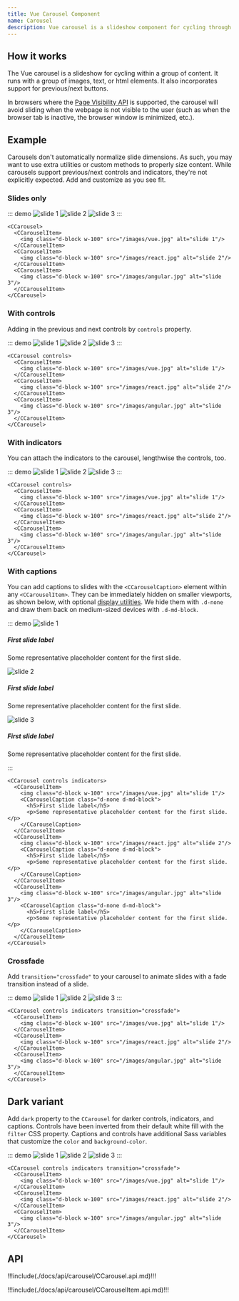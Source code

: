 ```yaml
---
title: Vue Carousel Component
name: Carousel
description: Vue carousel is a slideshow component for cycling through elements—images or slides of text—like a carousel.
---
```


## How it works

The Vue carousel is a slideshow for cycling within a group of content. It runs with a group of images, text, or html elements. It also incorporates support for previous/next buttons.

In browsers where the [Page Visibility API](https://www.w3.org/TR/page-visibility/) is supported, the carousel will avoid sliding when the webpage is not visible to the user (such as when the browser tab is inactive, the browser window is minimized, etc.).

## Example

Carousels don't automatically normalize slide dimensions. As such, you may want to use extra utilities or custom methods to properly size content. While carousels support previous/next controls and indicators, they're not explicitly expected. Add and customize as you see fit.

### Slides only

::: demo
<CCarousel>
  <CCarouselItem>
    <img class="d-block w-100" :src="$withBase('/images/vue.jpg')" alt="slide 1"/>
  </CCarouselItem>
  <CCarouselItem>
    <img class="d-block w-100" :src="$withBase('/images/react.jpg')" alt="slide 2"/>
  </CCarouselItem>
  <CCarouselItem>
    <img class="d-block w-100" :src="$withBase('/images/angular.jpg')" alt="slide 3"/>
  </CCarouselItem>
</CCarousel>
:::
```vue
<CCarousel>
  <CCarouselItem>
    <img class="d-block w-100" src="/images/vue.jpg" alt="slide 1"/>
  </CCarouselItem>
  <CCarouselItem>
    <img class="d-block w-100" src="/images/react.jpg" alt="slide 2"/>
  </CCarouselItem>
  <CCarouselItem>
    <img class="d-block w-100" src="/images/angular.jpg" alt="slide 3"/>
  </CCarouselItem>
</CCarousel>
```

### With controls

Adding in the previous and next controls by `controls` property.

::: demo
<CCarousel controls>
  <CCarouselItem>
    <img class="d-block w-100" :src="$withBase('/images/vue.jpg')" alt="slide 1"/>
  </CCarouselItem>
  <CCarouselItem>
    <img class="d-block w-100" :src="$withBase('/images/react.jpg')" alt="slide 2"/>
  </CCarouselItem>
  <CCarouselItem>
    <img class="d-block w-100" :src="$withBase('/images/angular.jpg')" alt="slide 3"/>
  </CCarouselItem>
</CCarousel>
:::
```vue
<CCarousel controls>
  <CCarouselItem>
    <img class="d-block w-100" src="/images/vue.jpg" alt="slide 1"/>
  </CCarouselItem>
  <CCarouselItem>
    <img class="d-block w-100" src="/images/react.jpg" alt="slide 2"/>
  </CCarouselItem>
  <CCarouselItem>
    <img class="d-block w-100" src="/images/angular.jpg" alt="slide 3"/>
  </CCarouselItem>
</CCarousel>
```

### With indicators

You can attach the indicators to the carousel, lengthwise the controls, too.

::: demo
<CCarousel controls indicators>
  <CCarouselItem>
    <img class="d-block w-100" :src="$withBase('/images/vue.jpg')" alt="slide 1"/>
  </CCarouselItem>
  <CCarouselItem>
    <img class="d-block w-100" :src="$withBase('/images/react.jpg')" alt="slide 2"/>
  </CCarouselItem>
  <CCarouselItem>
    <img class="d-block w-100" :src="$withBase('/images/angular.jpg')" alt="slide 3"/>
  </CCarouselItem>
</CCarousel>
:::
```vue
<CCarousel controls>
  <CCarouselItem>
    <img class="d-block w-100" src="/images/vue.jpg" alt="slide 1"/>
  </CCarouselItem>
  <CCarouselItem>
    <img class="d-block w-100" src="/images/react.jpg" alt="slide 2"/>
  </CCarouselItem>
  <CCarouselItem>
    <img class="d-block w-100" src="/images/angular.jpg" alt="slide 3"/>
  </CCarouselItem>
</CCarousel>
```

### With captions

You can add captions to slides with the `<CCarouselCaption>` element within any `<CCarouselItem>`. They can be immediately hidden on smaller viewports, as shown below, with optional [display utilities](https://coreui.io/4.0/utilities/display). We hide them with `.d-none` and draw them back on medium-sized devices with `.d-md-block`.

::: demo
<CCarousel controls indicators>
  <CCarouselItem>
    <img class="d-block w-100" :src="$withBase('/images/vue.jpg')" alt="slide 1"/>
    <CCarouselCaption class="d-none d-md-block">
      <h5>First slide label</h5>
      <p>Some representative placeholder content for the first slide.</p>
    </CCarouselCaption>
  </CCarouselItem>
  <CCarouselItem>
    <img class="d-block w-100" :src="$withBase('/images/react.jpg')" alt="slide 2"/>
    <CCarouselCaption class="d-none d-md-block">
      <h5>First slide label</h5>
      <p>Some representative placeholder content for the first slide.</p>
    </CCarouselCaption>
  </CCarouselItem>
  <CCarouselItem>
    <img class="d-block w-100" :src="$withBase('/images/angular.jpg')" alt="slide 3"/>
    <CCarouselCaption class="d-none d-md-block">
      <h5>First slide label</h5>
      <p>Some representative placeholder content for the first slide.</p>
    </CCarouselCaption>
  </CCarouselItem>
</CCarousel>
:::
```vue
<CCarousel controls indicators>
  <CCarouselItem>
    <img class="d-block w-100" src="/images/vue.jpg" alt="slide 1"/>
    <CCarouselCaption class="d-none d-md-block">
      <h5>First slide label</h5>
      <p>Some representative placeholder content for the first slide.</p>
    </CCarouselCaption>
  </CCarouselItem>
  <CCarouselItem>
    <img class="d-block w-100" src="/images/react.jpg" alt="slide 2"/>
    <CCarouselCaption class="d-none d-md-block">
      <h5>First slide label</h5>
      <p>Some representative placeholder content for the first slide.</p>
    </CCarouselCaption>
  </CCarouselItem>
  <CCarouselItem>
    <img class="d-block w-100" src="/images/angular.jpg" alt="slide 3"/>
    <CCarouselCaption class="d-none d-md-block">
      <h5>First slide label</h5>
      <p>Some representative placeholder content for the first slide.</p>
    </CCarouselCaption>
  </CCarouselItem>
</CCarousel>
```

### Crossfade

Add `transition="crossfade"` to your carousel to animate slides with a fade transition instead of a slide.


::: demo
<CCarousel controls indicators transition="crossfade">
  <CCarouselItem>
    <img class="d-block w-100" :src="$withBase('/images/vue.jpg')" alt="slide 1"/>
  </CCarouselItem>
  <CCarouselItem>
    <img class="d-block w-100" :src="$withBase('/images/react.jpg')" alt="slide 2"/>
  </CCarouselItem>
  <CCarouselItem>
    <img class="d-block w-100" :src="$withBase('/images/angular.jpg')" alt="slide 3"/>
  </CCarouselItem>
</CCarousel>
:::
```vue
<CCarousel controls indicators transition="crossfade">
  <CCarouselItem>
    <img class="d-block w-100" src="/images/vue.jpg" alt="slide 1"/>
  </CCarouselItem>
  <CCarouselItem>
    <img class="d-block w-100" src="/images/react.jpg" alt="slide 2"/>
  </CCarouselItem>
  <CCarouselItem>
    <img class="d-block w-100" src="/images/angular.jpg" alt="slide 3"/>
  </CCarouselItem>
</CCarousel>
```

## Dark variant

Add `dark` property to the `CCarousel` for darker controls, indicators, and captions. Controls have been inverted from their default white fill with the `filter` CSS property. Captions and controls have additional Sass variables that customize the `color` and `background-color`.



::: demo
<CCarousel controls indicators dark>
  <CCarouselItem>
    <img class="d-block w-100" :src="$withBase('/images/vue.jpg')" alt="slide 1"/>
  </CCarouselItem>
  <CCarouselItem>
    <img class="d-block w-100" :src="$withBase('/images/react.jpg')" alt="slide 2"/>
  </CCarouselItem>
  <CCarouselItem>
    <img class="d-block w-100" :src="$withBase('/images/angular.jpg')" alt="slide 3"/>
  </CCarouselItem>
</CCarousel>
:::
```vue
<CCarousel controls indicators transition="crossfade">
  <CCarouselItem>
    <img class="d-block w-100" src="/images/vue.jpg" alt="slide 1"/>
  </CCarouselItem>
  <CCarouselItem>
    <img class="d-block w-100" src="/images/react.jpg" alt="slide 2"/>
  </CCarouselItem>
  <CCarouselItem>
    <img class="d-block w-100" src="/images/angular.jpg" alt="slide 3"/>
  </CCarouselItem>
</CCarousel>
```

## API

!!!include(./docs/api/carousel/CCarousel.api.md)!!!

!!!include(./docs/api/carousel/CCarouselItem.api.md)!!!